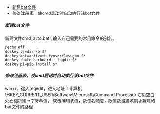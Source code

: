 - [ 新建bat文件](#head1)
- [ 修改注册表，使cmd启动时自动执行该bat文件](#head2)
##### <span id="head1"> 新建bat文件</span>
新建文件cmd_auto.bat , 输入自己需要的常用命令的别名。
```
@echo off
doskey ls=dir /b $*
doskey act=activate tensorflow-gpu $*
doskey tb=tensorboard --logdir $*
doskey pi=pip install $*
```
##### <span id="head2"> 修改注册表，使cmd启动时自动执行该bat文件</span>
win+r，键入regedit，进入地址：计算机\HKEY_CURRENT_USER\Software\Microsoft\Command Processor
右边空白处右键新建->字符串值。
双击编辑该值，数值名随意，数值数据里填刚才新建的bat文件的路径
